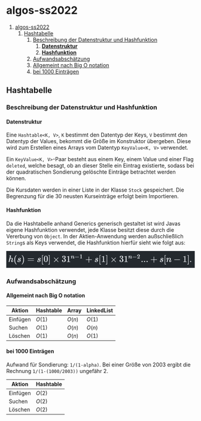 # algos-ss2022

1. [algos-ss2022](#algos-ss2022)
   1. [Hashtabelle](#hashtabelle)
      1. [Beschreibung der Datenstruktur und Hashfunktion](#beschreibung-der-datenstruktur-und-hashfunktion)
         1. [**Datenstruktur**](#datenstruktur)
         2. [**Hashfunktion**](#hashfunktion)
      2. [Aufwandsabschätzung](#aufwandsabschätzung)
      3. [Allgemeint nach Big O notation](#allgemeint-nach-big-o-notation)
      4. [bei 1000 Einträgen](#bei-1000-einträgen)

## Hashtabelle
### Beschreibung der Datenstruktur und Hashfunktion
#### **Datenstruktur**
Eine `Hashtable<K, V>`, `K` bestimmt den Datentyp der Keys, `V` bestimmt den Datentyp der Values, bekommt die Größe im Konstruktor übergeben. Diese wird zum Erstellen eines Arrays vom Datentyp `KeyValue<K, V>` verwendet.

Ein `KeyValue<K, V>`-Paar besteht aus einem Key, einem Value und einer Flag `deleted`, welche besagt, ob an dieser Stelle ein Eintrag existierte, sodass bei der quadratischen Sondierung gelöschte Einträge betrachtet werden können.

Die Kursdaten werden in einer Liste in der Klasse `Stock` gespeichert. Die Begrenzung für die 30 neusten Kurseinträge erfolgt beim Importieren.

#### **Hashfunktion**

Da die Hashtabelle anhand Generics generisch gestaltet ist wird Javas eigene Hashfunktion verwendet, jede Klasse besitzt diese durch die Vererbung von `Object`. In der Aktien-Anwendung werden außschließlich `String`s als Keys verwendet, die Hashfunktion hierfür sieht wie folgt aus:

![Java String Hash](https://raw.githubusercontent.com/YusTheYokai/algos-ss2022/f4c57671622945e60e405454546905b243cd5869/src/main/resources/javaStringHash.png)

### Aufwandsabschätzung
#### **Allgemeint nach Big O notation**

| Aktion   | Hashtable | Array  |  LinkedList |
|----------|-----------|--------|-------------|
| Einfügen | $O(1)$    | $O(n)$ | $O(1)$      |
| Suchen   | $O(1)$    | $O(n)$ | $O(n)$      |
| Löschen  | $O(1)$    | $O(n)$ | $O(1)$      |

#### **bei 1000 Einträgen**

Aufwand für Sondierung: `1/(1-alpha)`. Bei einer Größe von 2003 ergibt die Rechnung `1/(1-(1000/2003))` ungefähr 2.

| Aktion   | Hashtable |
|----------|-----------|
| Einfügen | $O(2)$    |
| Suchen   | $O(2)$    |
| Löschen  | $O(2)$    |

